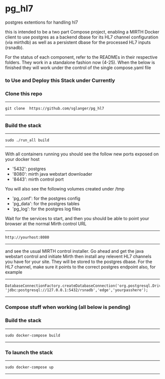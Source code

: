 # pg_hl7
postgres extentions for handling hl7

this is intended to be a two part Compose project, enabling a MIRTH Docker client to use postgres as a backend dbase for its HL7 channel configuration (via mirthdb) as well as a persistent dbase for the processed HL7 inputs (rsnadb).

For the status of each component, refer to the READMEs in their respective folders. They work in a standalone fashion now (4-25). When the below is finished they will work under the control of the single compose.yaml file


### to Use and Deploy this Stack under Currently


### Clone this repo 
---
	git clone  https://github.com/sglanger/pg_hl7
---


###  Build the stack
---
	sudo ./run_all build
---

With all containers running you should see the follow new ports exposed on your docker host

* '5432': postgres
* '8080': mirth java webstart downloader
* '8443': mirth control port

You will also see the following volumes created under /tmp
* 'pg_conf': for the postgres config 
* 'pg_data': for the postgres tables
* 'pg_log': for the postgres log files

Wait for the services to start, and then you should be able to point your browser at the normal Mirth control URL

---
	http://yourhost:8080
---

and see the usual MIRTH control installer. Go ahead and get the java webstart control and initiate Mirth then install any relevent HL7 channels you have for your site. They will be stored to the postgres dbase. For the HL7 channel, make sure it points to the correct postgres endpoint also, for example

---
	DatabaseConnectionFactory.createDatabaseConnection('org.postgresql.Driver', 'jdbc:postgresql://127.0.0.1:5432/rsnadb','edge','yourpasshere');
---



### Compose stuff when working  (all below is pending)

### Build the stack
---
	sudo docker-compose build
---

### To launch the stack
---
	sudo docker-compose up
---







